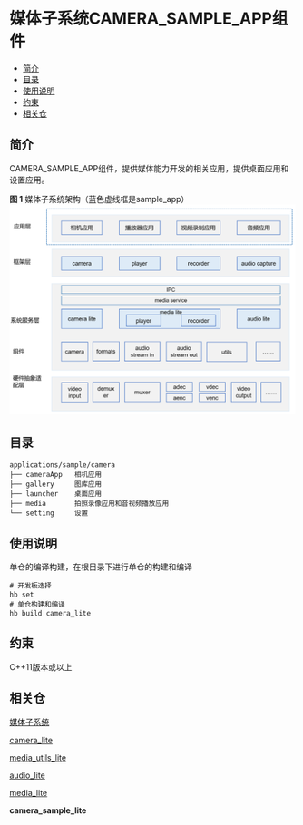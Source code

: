 # 媒体子系统CAMERA\_SAMPLE\_APP组件<a name="ZH-CN_TOPIC_0000001080462608"></a>

-   [简介](#section11660541593)
-   [目录](#section176641621345)
-   [使用说明](#section1648194512427)
-   [约束](#section722512541395)
-   [相关仓](#section16511040154318)

## 简介<a name="section11660541593"></a>

CAMERA\_SAMPLE\_APP组件，提供媒体能力开发的相关应用，提供桌面应用和设置应用。

**图 1**  媒体子系统架构（蓝色虚线框是sample\_app）<a name="fig189881143114217"></a>  
![](figures/媒体子系统架构（蓝色虚线框是sample_app）.png "媒体子系统架构（蓝色虚线框是sample_app）")

## 目录<a name="section176641621345"></a>

```
applications/sample/camera
├── cameraApp   相机应用
├── gallery     图库应用
├── launcher    桌面应用 
├── media       拍照录像应用和音视频播放应用
└── setting     设置
```

## 使用说明<a name="section1648194512427"></a>

单仓的编译构建，在根目录下进行单仓的构建和编译

```
# 开发板选择
hb set  
# 单仓构建和编译
hb build camera_lite
```

## 约束<a name="section722512541395"></a>

C++11版本或以上

## 相关仓<a name="section16511040154318"></a>

[媒体子系统](https://gitee.com/openharmony/docs/blob/master/zh-cn/readme/%E5%AA%92%E4%BD%93%E5%AD%90%E7%B3%BB%E7%BB%9F.md)

[camera\_lite](https://gitee.com/openharmony/multimedia_camera_lite/blob/master/README_zh.md)

[media\_utils\_lite](https://gitee.com/openharmony/multimedia_utils_lite/blob/master/README_zh.md)

[audio\_lite](https://gitee.com/openharmony/multimedia_audio_lite/blob/master/README_zh.md)

[media\_lite](https://gitee.com/openharmony/multimedia_media_lite/blob/master/README_zh.md)

**camera\_sample\_lite**


